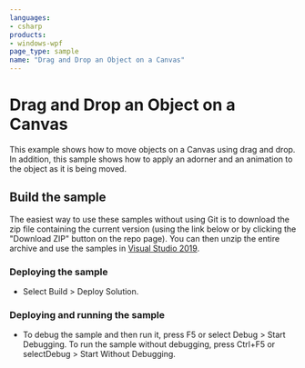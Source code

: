 ```yaml
---
languages:
- csharp
products:
- windows-wpf
page_type: sample
name: "Drag and Drop an Object on a Canvas"
---
```


# Drag and Drop an Object on a Canvas
This example shows how to move objects on a Canvas using drag and drop. In addition, this sample shows how to apply an adorner and an animation to the object as it is being moved.

## Build the sample
The easiest way to use these samples without using Git is to download the zip file containing the current version (using the link below or by clicking the "Download ZIP" button on the repo page). You can then unzip the entire archive and use the samples in [Visual Studio 2019](https://www.visualstudio.com/wpf-vs).

### Deploying the sample
- Select Build > Deploy Solution. 

### Deploying and running the sample
- To debug the sample and then run it, press F5 or select Debug >  Start Debugging. To run the sample without debugging, press Ctrl+F5 or selectDebug > Start Without Debugging. 


